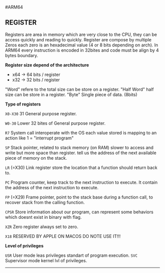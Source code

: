 #ARM64

## REGISTER

Registers are area in memory which are very close to the CPU, they can be access quickly and reading to quickly.
Register are compose by multiple Zeros each zero is an hexadecimal value (4 or 8 bits depending on arch).
In ARM64 every instruction is encoded in 32bites and code must be align by 4 bytes boundary.

**Register size depend of the architecture**

- x64 -> 64 bits / register
- x32 -> 32 bits / register

"Word" refere to the total size can be store on a register.
"Half Word" half size can be store in a register.
"Byte" Single piece of data. (8bits)

**Type of registers**

`X0-X30` 31 General purpose register.

`W0-30` Lower 32 bites of General purpose register.

`R7` System call interoperate with the OS each value stored is mapping to an action like 1 = "interrupt program"

`SP` Stack pointer, related to stack memory (on RAM) slower to access and write but more space than register.
tell us the address of the next available piece of memory on the stack.

`LR` (=X30) Link register store the location that a function should return back to.

`PC` Program counter, keep track to the next instruction to execute. It contain the address of the next instruction to
execute.

`FP` (=X29) Frame pointer, point to the stack base during a function call, to recover stack from the calling function.

`CPSR` Store information about our program, can represent some behaviors which doesnt exist in binary with flag.

`XZR` Zero register always set to zero.

`X18` RESERVED BY APPLE ON MACOS DO NOTE USE IT!!!

**Level of privileges**

`USR` User mode leas privileges standart of program execution.
`SVC` Supervisor mode kernel lvl of privileges.

---
